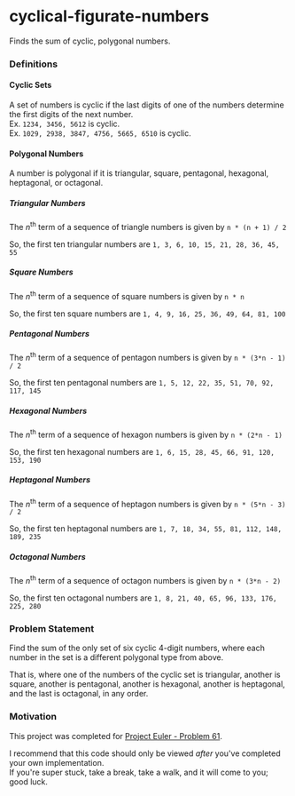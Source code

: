 # cyclical-figurate-numbers 
Finds the sum of cyclic, polygonal numbers.

### Definitions
#### Cyclic Sets
A set of numbers is cyclic if the last digits of one of the numbers determine the first digits of the next number.  
Ex. `1234, 3456, 5612` is cyclic.  
Ex. `1029, 2938, 3847, 4756, 5665, 6510` is cyclic.  

#### Polygonal Numbers
A number is polygonal if it is triangular, square, pentagonal, hexagonal, heptagonal, or octagonal.
##### Triangular Numbers
The *n*<sup>th</sup> term of a sequence of triangle numbers is given by `n * (n + 1) / 2`  

So, the first ten triangular numbers are `1, 3, 6, 10, 15, 21, 28, 36, 45, 55`

##### Square Numbers
The *n*<sup>th</sup> term of a sequence of square numbers is given by `n * n`  

So, the first ten square numbers are `1, 4, 9, 16, 25, 36, 49, 64, 81, 100`

##### Pentagonal Numbers
The *n*<sup>th</sup> term of a sequence of pentagon numbers is given by `n * (3*n - 1) / 2`  

So, the first ten pentagonal numbers are `1, 5, 12, 22, 35, 51, 70, 92, 117, 145`

##### Hexagonal Numbers
The *n*<sup>th</sup> term of a sequence of hexagon numbers is given by `n * (2*n - 1)`  

So, the first ten hexagonal numbers are `1, 6, 15, 28, 45, 66, 91, 120, 153, 190`

##### Heptagonal Numbers
The *n*<sup>th</sup> term of a sequence of heptagon numbers is given by `n * (5*n - 3) / 2`  

So, the first ten heptagonal numbers are `1, 7, 18, 34, 55, 81, 112, 148, 189, 235`

##### Octagonal Numbers
The *n*<sup>th</sup> term of a sequence of octagon numbers is given by `n * (3*n - 2)`  

So, the first ten octagonal numbers are `1, 8, 21, 40, 65, 96, 133, 176, 225, 280`

### Problem Statement
Find the sum of the only set of six cyclic 4-digit numbers, where each number in the set is a different polygonal type from above.

That is, where one of the numbers of the cyclic set is triangular, another is square, another is pentagonal, another is hexagonal, another is heptagonal, and the last is octagonal, in any order.

### Motivation
This project was completed for [Project Euler - Problem 61](https://projecteuler.net/problem=61).

I recommend that this code should only be viewed _after_ you've completed your own implementation.  
If you're super stuck, take a break, take a walk, and it will come to you; good luck.
